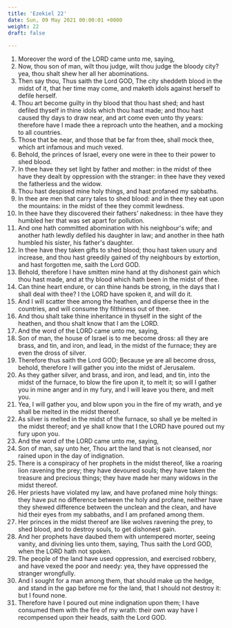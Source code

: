 ```yaml
---
title: 'Ezekiel 22'
date: Sun, 09 May 2021 00:00:01 +0000
weight: 22
draft: false
  
---
```


1. Moreover the word of the LORD came unto me, saying,
2. Now, thou son of man, wilt thou judge, wilt thou judge the bloody city? yea, thou shalt shew her all her abominations.
3. Then say thou, Thus saith the Lord GOD, The city sheddeth blood in the midst of it, that her time may come, and maketh idols against herself to defile herself.
4. Thou art become guilty in thy blood that thou hast shed; and hast defiled thyself in thine idols which thou hast made; and thou hast caused thy days to draw near, and art come even unto thy years: therefore have I made thee a reproach unto the heathen, and a mocking to all countries.
5. Those that be near, and those that be far from thee, shall mock thee, which art infamous and much vexed.
6. Behold, the princes of Israel, every one were in thee to their power to shed blood.
7. In thee have they set light by father and mother: in the midst of thee have they dealt by oppression with the stranger: in thee have they vexed the fatherless and the widow.
8. Thou hast despised mine holy things, and hast profaned my sabbaths.
9. In thee are men that carry tales to shed blood: and in thee they eat upon the mountains: in the midst of thee they commit lewdness.
10. In thee have they discovered their fathers' nakedness: in thee have they humbled her that was set apart for pollution.
11. And one hath committed abomination with his neighbour's wife; and another hath lewdly defiled his daughter in law; and another in thee hath humbled his sister, his father's daughter.
12. In thee have they taken gifts to shed blood; thou hast taken usury and increase, and thou hast greedily gained of thy neighbours by extortion, and hast forgotten me, saith the Lord GOD.
13. Behold, therefore I have smitten mine hand at thy dishonest gain which thou hast made, and at thy blood which hath been in the midst of thee.
14. Can thine heart endure, or can thine hands be strong, in the days that I shall deal with thee? I the LORD have spoken it, and will do it.
15. And I will scatter thee among the heathen, and disperse thee in the countries, and will consume thy filthiness out of thee.
16. And thou shalt take thine inheritance in thyself in the sight of the heathen, and thou shalt know that I am the LORD.
17. And the word of the LORD came unto me, saying,
18. Son of man, the house of Israel is to me become dross: all they are brass, and tin, and iron, and lead, in the midst of the furnace; they are even the dross of silver.
19. Therefore thus saith the Lord GOD; Because ye are all become dross, behold, therefore I will gather you into the midst of Jerusalem.
20. As they gather silver, and brass, and iron, and lead, and tin, into the midst of the furnace, to blow the fire upon it, to melt it; so will I gather you in mine anger and in my fury, and I will leave you there, and melt you.
21. Yea, I will gather you, and blow upon you in the fire of my wrath, and ye shall be melted in the midst thereof.
22. As silver is melted in the midst of the furnace, so shall ye be melted in the midst thereof; and ye shall know that I the LORD have poured out my fury upon you.
23. And the word of the LORD came unto me, saying,
24. Son of man, say unto her, Thou art the land that is not cleansed, nor rained upon in the day of indignation.
25. There is a conspiracy of her prophets in the midst thereof, like a roaring lion ravening the prey; they have devoured souls; they have taken the treasure and precious things; they have made her many widows in the midst thereof.
26. Her priests have violated my law, and have profaned mine holy things: they have put no difference between the holy and profane, neither have they shewed difference between the unclean and the clean, and have hid their eyes from my sabbaths, and I am profaned among them.
27. Her princes in the midst thereof are like wolves ravening the prey, to shed blood, and to destroy souls, to get dishonest gain.
28. And her prophets have daubed them with untempered morter, seeing vanity, and divining lies unto them, saying, Thus saith the Lord GOD, when the LORD hath not spoken.
29. The people of the land have used oppression, and exercised robbery, and have vexed the poor and needy: yea, they have oppressed the stranger wrongfully.
30. And I sought for a man among them, that should make up the hedge, and stand in the gap before me for the land, that I should not destroy it: but I found none.
31. Therefore have I poured out mine indignation upon them; I have consumed them with the fire of my wrath: their own way have I recompensed upon their heads, saith the Lord GOD.
